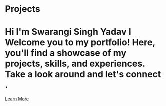 # Projects

<h1>Hi I'm Swarangi Singh Yadav I Welcome you to my portfolio! Here, you'll find a showcase of my projects, skills, and experiences. Take a look around and let's connect .</h2>
<a href="https://www.linkedin.com/feed/" target="_blank">Learn More</a>
